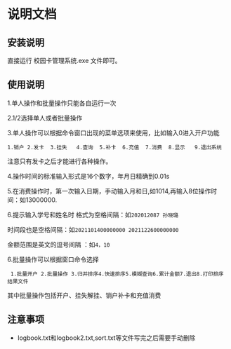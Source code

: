 # 说明文档

## 安装说明

直接运行  校园卡管理系统.exe  文件即可。

## 使用说明

1.单人操作和批量操作只能各自运行一次

2.1/2选择单人或者批量操作

3.单人操作可以根据命令窗口出现的菜单选项来使用，比如输入0进入开户功能

  `1.销户 2.发卡  3.挂失   4.查询  5.补卡  6.充值  7.消费  8.显示   9.退出系统`

注意只有发卡之后才能进行各种操作。

4.操作时间的标准输入形式是16个数字，年月日精确到0.01s

5.在消费操作时，第一次输入日期，手动输入月和日,如1014,再输入8位操作时间：如13000000.

6.提示输入学号和姓名时 格式为空格间隔：如`202012087 孙晓璐`  

 时间段也是空格间隔：如`2021101400000000 2021122600000000`

金额范围是英文的逗号间隔 ：如`4，10`

6.批量操作可以根据窗口命令选择

` 1.批量开户 2.批量操作 3.归并排序4.快速排序5.模糊查询6.累计金额7.退出8.打印排序结果文件`

其中批量操作包括开户、挂失解挂、销户补卡和充值消费

## 注意事项

- logbook.txt和logbook2.txt,sort.txt等文件写完之后需要手动删除

